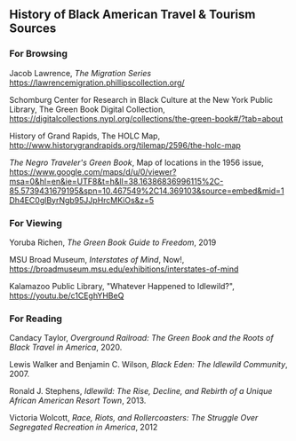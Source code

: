 ## History of Black American Travel & Tourism Sources

### <b>For Browsing</b>
Jacob Lawrence, <i>The Migration Series</i> https://lawrencemigration.phillipscollection.org/

Schomburg Center for Research in Black Culture at the New York Public Library, The Green Book Digital Collection, https://digitalcollections.nypl.org/collections/the-green-book#/?tab=about

History of Grand Rapids, The HOLC Map, http://www.historygrandrapids.org/tilemap/2596/the-holc-map

<i>The Negro Traveler's Green Book</i>, Map of locations in the 1956 issue, https://www.google.com/maps/d/u/0/viewer?msa=0&hl=en&ie=UTF8&t=h&ll=38.16386836996115%2C-85.5739431679195&spn=10.467549%2C14.369103&source=embed&mid=1Dh4EC0glByrNgb95JJpHrcMKiOs&z=5


### <b>For Viewing</b>

Yoruba Richen, <i>The Green Book Guide to Freedom</i>, 2019

MSU Broad Museum, <i>Interstates of Mind</i>, Now!, https://broadmuseum.msu.edu/exhibitions/interstates-of-mind

Kalamazoo Public Library, "Whatever Happened to Idlewild?", https://youtu.be/c1CEghYHBeQ


### <b> For Reading</b>
 
Candacy Taylor, <i>Overground Railroad: The Green Book and the Roots of Black Travel in America</i>, 2020.
 
Lewis Walker and Benjamin C. Wilson, <i>Black Eden: The Idlewild Community</i>, 2007.
 
Ronald J. Stephens, <i>Idlewild: The Rise, Decline, and Rebirth of a Unique African American Resort Town</i>, 2013.
 
Victoria Wolcott, <i>Race, Riots, and Rollercoasters: The Struggle Over Segregated Recreation in America</i>, 2012


 
